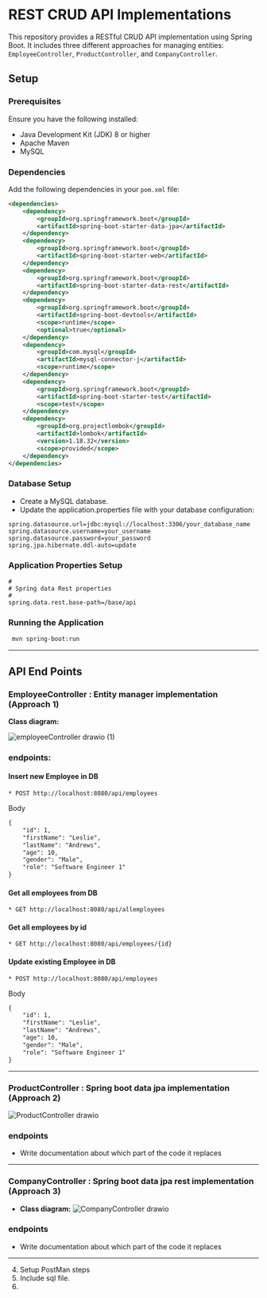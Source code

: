 # REST CRUD API Implementations

This repository provides a RESTful CRUD API implementation using Spring Boot. It includes three different approaches for managing entities: `EmployeeController`, `ProductController`, and `CompanyController`.

## Setup

### Prerequisites

Ensure you have the following installed:

- Java Development Kit (JDK) 8 or higher
- Apache Maven
- MySQL
### Dependencies

Add the following dependencies in your `pom.xml` file:

```xml
<dependencies>
    <dependency>
        <groupId>org.springframework.boot</groupId>
        <artifactId>spring-boot-starter-data-jpa</artifactId>
    </dependency>
    <dependency>
        <groupId>org.springframework.boot</groupId>
        <artifactId>spring-boot-starter-web</artifactId>
    </dependency>
    <dependency>
        <groupId>org.springframework.boot</groupId>
        <artifactId>spring-boot-starter-data-rest</artifactId>
    </dependency>
    <dependency>
        <groupId>org.springframework.boot</groupId>
        <artifactId>spring-boot-devtools</artifactId>
        <scope>runtime</scope>
        <optional>true</optional>
    </dependency>
    <dependency>
        <groupId>com.mysql</groupId>
        <artifactId>mysql-connector-j</artifactId>
        <scope>runtime</scope>
    </dependency>
    <dependency>
        <groupId>org.springframework.boot</groupId>
        <artifactId>spring-boot-starter-test</artifactId>
        <scope>test</scope>
    </dependency>
    <dependency>
        <groupId>org.projectlombok</groupId>
        <artifactId>lombok</artifactId>
        <version>1.18.32</version>
        <scope>provided</scope>
    </dependency>
</dependencies>
```
### Database Setup
- Create a MySQL database.
- Update the application.properties file with your database configuration:

```properties
spring.datasource.url=jdbc:mysql://localhost:3306/your_database_name
spring.datasource.username=your_username
spring.datasource.password=your_password
spring.jpa.hibernate.ddl-auto=update
```

### Application Properties Setup
```properties
#
# Spring data Rest properties
#
spring.data.rest.base-path=/base/api
```
### Running the Application 


```bash
 mvn spring-boot:run
```
-----
## API End Points
### EmployeeController : Entity manager implementation (Approach 1)

**Class diagram:** 

![employeeController drawio (1)](https://github.com/viveksumanth/SpringBoot-Crud-Hibernate/assets/61607315/a88d6838-a62a-4d88-8d50-e5886edfe877)

### endpoints: 

#### Insert new Employee in DB

    * POST http://localhost:8080/api/employees

Body
```dtd
{
    "id": 1,
    "firstName": "Leslie",
    "lastName": "Andrews",
    "age": 10,
    "gender": "Male",
    "role": "Software Engineer 1"
}
```

#### Get all employees from DB
    * GET http://localhost:8080/api/allemployees

#### Get all employees by id
    * GET http://localhost:8080/api/employees/{id}

#### Update existing Employee in DB
    * POST http://localhost:8080/api/employees

Body
```dtd
{
    "id": 1,
    "firstName": "Leslie",
    "lastName": "Andrews",
    "age": 10,
    "gender": "Male",
    "role": "Software Engineer 1"
}
```
-----------
### ProductController : Spring boot data jpa implementation (Approach 2)
![ProductController drawio](https://github.com/viveksumanth/SpringBoot-Crud-Hibernate/assets/61607315/f1ec9837-8140-4eb3-a369-26e6f4b63f6f)

### endpoints

* Write documentation about which part of the code it replaces

------------
### CompanyController : Spring boot data jpa rest implementation (Approach 3)
* **Class diagram:**
![CompanyController drawio](https://github.com/viveksumanth/SpringBoot-Crud-Hibernate/assets/61607315/ba14c813-57ae-4d1b-807d-db17b7947e8f)


### endpoints
* Write documentation about which part of the code it replaces

------------
4. Setup PostMan steps
5. Include sql file. 
5. 
